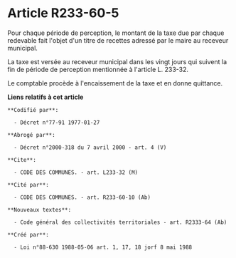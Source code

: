 # Article R233-60-5

Pour chaque période de perception, le montant de la taxe due par chaque redevable fait l'objet d'un titre de recettes adressé
par le maire au receveur municipal.

La taxe est versée au receveur municipal dans les vingt jours qui suivent la fin de période de perception mentionnée à
l'article L. 233-32.

Le comptable procède à l'encaissement de la taxe et en donne quittance.

**Liens relatifs à cet article**

	**Codifié par**:

	  - Décret n°77-91 1977-01-27

	**Abrogé par**:

	  - Décret n°2000-318 du 7 avril 2000 - art. 4 (V)

	**Cite**:

	  - CODE DES COMMUNES. - art. L233-32 (M)

	**Cité par**:

	  - CODE DES COMMUNES. - art. R233-60-10 (Ab)

	**Nouveaux textes**:

	  - Code général des collectivités territoriales - art. R2333-64 (Ab)

	**Créé par**:

	  - Loi n°88-630 1988-05-06 art. 1, 17, 18 jorf 8 mai 1988
